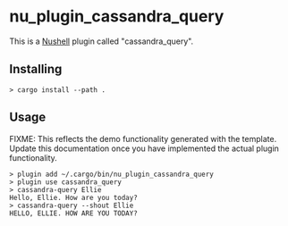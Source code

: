 # nu_plugin_cassandra_query

This is a [Nushell](https://nushell.sh/) plugin called "cassandra_query".

## Installing

```nushell
> cargo install --path .
```

## Usage

FIXME: This reflects the demo functionality generated with the template. Update this documentation
once you have implemented the actual plugin functionality.

```nushell
> plugin add ~/.cargo/bin/nu_plugin_cassandra_query
> plugin use cassandra_query
> cassandra-query Ellie
Hello, Ellie. How are you today?
> cassandra-query --shout Ellie
HELLO, ELLIE. HOW ARE YOU TODAY?
```
